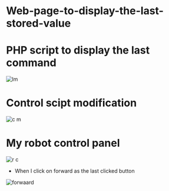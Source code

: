 # Web-page-to-display-the-last-stored-value

# PHP script to display the last command

![lm](https://github.com/user-attachments/assets/7a6e62b1-8255-4d4c-a2d9-e051e302249b)

# Control scipt modification

![c m](https://github.com/user-attachments/assets/069e3586-965b-4caf-9b55-670b35df9e67)

# My robot control panel

![r c](https://github.com/user-attachments/assets/c4a29385-ad7b-4712-9f84-84eb0cd61762)

- When I click on forward as the last clicked button

![forwaard](https://github.com/user-attachments/assets/db31fa85-0761-4cf0-a308-897f80a73e53)
